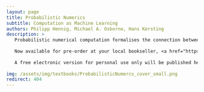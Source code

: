 ```yaml
---
layout: page
title: Probabilistic Numerics
subtitle: Computation as Machine Learning
authors: Philipp Hennig, Michael A. Osborne, Hans Kersting
description: >
   Probabilistic numerical computation formalises the connection between machine learning and applied mathematics. Numerical algorithms approximate intractable quantities from computable ones. They estimate integrals from evaluations of the integrand, or the path of a dynamical system described by differential equations from evaluations of the vector field. In other words, they infer a latent quantity from data. This book shows that it is thus formally possible to think of computational routines as learning machines, and to use the notion of Bayesian inference to build more flexible, efficient, or customised algorithms for computation. The text caters for Masters' and PhD students, as well as postgraduate researchers in artificial intelligence, computer science, statistics, and applied mathematics. Extensive background material is provided along with a wealth of figures, worked examples, and exercises (with solutions) to develop intuition.
   
   Now available for pre-order at your local bookseller, <a href="https://www.amazon.com/Probabilistic-Numerics-Computation-Machine-Learning/dp/1107163447">at Amazon</a>, or at <a href="https://www.cambridge.org/core/books/probabilistic-numerics/0EBFF0B15E2481099F6EED1F62EE1ABE">CUP</a>
   
   A free electronic version for personal use only will be published here in due course.
   
img: /assets/img/textbooks/ProbabilisticNumercs_cover_small.png
redirect: 404
---
```

